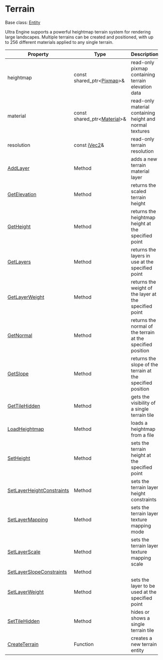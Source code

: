 # Terrain

Base class: [Entity](Entity.md)

Ultra Engine supports a powerful heightmap terrain system for rendering large landscapes. Multiple terrains can be created and positioned, with up to 256 different materials applied to any single terrain.

| Property | Type | Description |
|-----|-----|-----|
| heightmap | const shared_ptr<[Pixmap](Pixmap.md)\>& | read-only pixmap containing terrain elevation data |
| material | const shared_ptr<[Material](Material.md)\>& | read-only material containing height and normal textures |
| resolution | const [iVec2](iVec2.md)& | read-only terrain resolution |
| [AddLayer](Terrain_AddLayer.md) | Method | adds a new terrain material layer |
| [GetElevation](Terrain_GetElevation.md) | Method | returns the scaled terrain height |
| [GetHeight](Terrain_GetHeight.md) | Method | returns the heightmap height at the specified point |
| [GetLayers](Terrain_GetLayers.md) | Method | returns the layers in use at the specified point |
| [GetLayerWeight](Terrain_GetLayerWeight.md) | Method | returns the weight of the layer at the specified point |
| [GetNormal](Terrain_GetNormal.md) | Method | returns the normal of the terrain at the specified position |
| [GetSlope](Terrain_GetSlope.md) | Method | returns the slope of the terrain at the specified position |
| [GetTileHidden](Terrain_GetTileHidden.md) | Method | gets the visibility of a single terrain tile |
| [LoadHeightmap](Terrain_LoadHeightmap.md) | Method | loads a heightmap from a file |
| [SetHeight](Terrain_SetHeight.md) | Method | sets the terrain height at the specified point |
| [SetLayerHeightConstraints](Terrain_SetLayerHeightConstraints.md) | Method | sets the terrain layer height constraints |
| [SetLayerMapping](Terrain_SetLayerMapping.md) | Method | sets the terrain layer texture mapping mode |
| [SetLayerScale](Terrain_SetLayerScale.md) | Method | sets the terrain layer texture mapping scale |
| [SetLayerSlopeConstraints](Terrain_SetLayerSlopeConstraints.md) | Method | |
| [SetLayerWeight](Terrain_SetLayerWeight.md) | Method | sets the layer to be used at the specified point |
| [SetTileHidden](Terrain_SetTileHidden.md) | Method | hides or shows a single terrain tile |
| [CreateTerrain](CreateTerrain.md) | Function | creates a new terrain entity |

